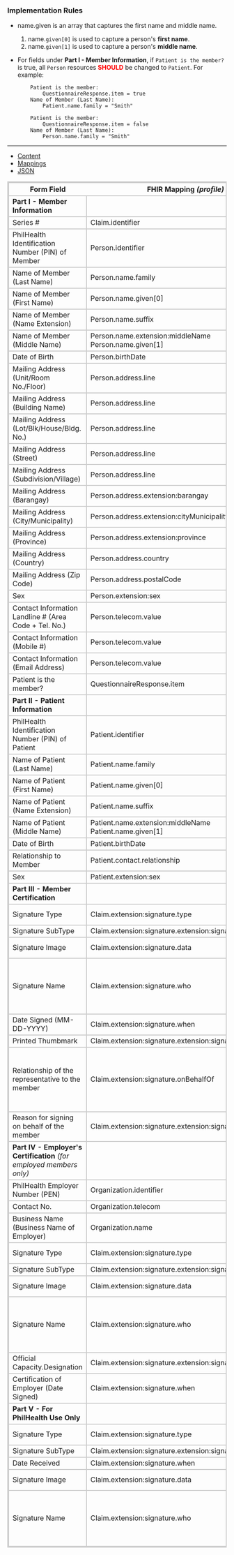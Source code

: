### Implementation Rules

* name.given is an array that captures the first name and middle name.
    1. name.`given[0]` is used to capture a person's **first name**.
    1. name.`given[1]` is used to capture a person's **middle name**.

* For fields under **Part I - Member Information**, if `Patient is the member?` is true, all `Person` resources <span style="color:red">**SHOULD**</span> be changed to `Patient`. For example:
    
    ```
        Patient is the member:
            QuestionnaireResponse.item = true
        Name of Member (Last Name):
            Patient.name.family = "Smith"
    ```

    ```
        Patient is the member:
            QuestionnaireResponse.item = false
        Name of Member (Last Name):
            Person.name.family = "Smith"
    ```

---


<html><style>table, thead, td{border:2px solid #ccc; border-collapse:collapse}</style>

<ul class="nav nav-tabs">

<li>
    <a href="use-cases-CF1.html">Content</a>
</li>

<li class="active">
    <a href="#">Mappings</a>
</li>

<li>
    <a href="CF1-json.html">JSON</a>
</li>

</ul>

</html>

| <center>Form Field</center> | <center>FHIR Mapping <i>(profile)</i></center> | <center>Data Type <i>(profile)</i></center> | <center>Cardinality</center> | <center>Length</center> | <center>ValueSet</center> |
|:---------|:------------|:---------|:--------:|:-----------:|:--------:|
| **Part I - Member Information** | | | | | |
| Series #| Claim.identifier| Identifier | 0..1 | 15 | --- |
| PhilHealth Identification Number (PIN) of Member | Person.identifier | Identifier([PhilHealthID](StructureDefinition-PhilHealthID.html)) | 0..* | 12 | --- |
| Name of Member (Last Name) | Person.name.family | String | 0..* | 60 | --- |
| Name of Member (First Name) | Person.name.given[0] | String | 0..* | 60 | --- |
| Name of Member (Name Extension) | Person.name.suffix | String | 0..* | 5 | --- |
| Name of Member (Middle Name) | Person.name.extension:middleName  Person.name.given[1]  | String | 0..* | 60 | --- |
| Date of Birth | Person.birthDate | date | 0..1 | 10 | --- |
| Mailing Address (Unit/Room No./Floor) | Person.address.line | String | 0..* | 150 | --- |
| Mailing Address (Building Name) | Person.address.line | String | 0..* | 150 | --- |
| Mailing Address (Lot/Blk/House/Bldg. No.) | Person.address.line | String | 0..* | 150 | --- |
| Mailing Address (Street) | Person.address.line | String | 0..* | 150 | --- |
| Mailing Address (Subdivision/Village) | Person.address.line | String | 0..* | 150 | --- |
| Mailing Address (Barangay) | Person.address.extension:barangay | ~~Coding~~ **String** | 0..* | 150 | [Barangay](ValueSet-BarangayVS.html) |
| Mailing Address (City/Municipality) | Person.address.extension:cityMunicipality | ~~Coding~~ **String** | 0..* | 150 | [City](ValueSet-CityVS.html) |
| Mailing Address (Province) | Person.address.extension:province | ~~Coding~~ **String** | 0..* | 150 | [Province](ValueSet-ProvinceVS.html) |
| Mailing Address (Country) | Person.address.country | ~~Coding~~ **String** | 0..* | 150 | --- |
| Mailing Address (Zip Code) | Person.address.postalCode | Integer | 0..* | 4 | --- |
| Sex | Person.extension:sex | CodeableConcept | 0..1 | 1 | [Sex](ValueSet-SexVS.html) |
| Contact Information Landline # (Area Code + Tel. No.) | Person.telecom.value | ContactPoint | 0..* | 20 | --- |
| Contact Information (Mobile #) | Person.telecom.value | ContactPoint | 0..* | 20 | --- |
| Contact Information (Email Address) | Person.telecom.value | ContactPoint | 0..* | 156 | --- |
| Patient is the member? | QuestionnaireResponse.item | boolean | 0..1 | 1 | --- |
| **Part II - Patient Information** | | | | | |
| PhilHealth Identification Number (PIN) of Patient | Patient.identifier | Identifier([PhilHealthID](StructureDefinition-PhilHealthID.html)) | 0..1 | 12 | --- |
| Name of Patient (Last Name) | Patient.name.family | String | 0..* | 60 | --- |
| Name of Patient (First Name) | Patient.name.given[0] | String | 0..* | 60 | --- |
| Name of Patient (Name Extension) | Patient.name.suffix | String | 0..* | 5 | --- |
| Name of Patient (Middle Name) | Patient.name.extension:middleName  Patient.name.given[1] | String | 0..* | 60 | --- |
| Date of Birth | Patient.birthDate | date | 0..1 | 10 | --- |
| Relationship to Member | Patient.contact.relationship | CodeableConcept | 0..* | --- | [Contact Relationship](ValueSet-ContactRelationshipVS.html) |
| Sex | Patient.extension:sex | CodeableConcept | 0..1 | 1 | [Sex](ValueSet-SexVS.html) |
| **Part III - Member Certification** | | | | | |
| Signature Type | Claim.extension:signature.type | CodeableConcept | --- | --- | [Signature Type](https://hl7.org/fhir/R4/valueset-signature-type.html) |
| Signature SubType | Claim.extension:signature.extension:signatureSubType | CodeableConcept | --- | --- | --- |
| Signature Image | Claim.extension:signature.data | ~~base64Binary~~ **HumanName** | 1..1 | --- | --- |
| Signature Name | Claim.extension:signature.who | ~~Reference(PH_Patient or PH_Organization or PH_Practitioner or PH_PractitionerRole or or RelatedPerson or Device)~~ **Signature** | 0..* | --- | --- |
| Date Signed (MM-DD-YYYY) | Claim.extension:signature.when | ~~instant~~ **date** | 1..1 | --- | --- |
| Printed Thumbmark | Claim.extension:signature.extension:signatureThumbmark | --- | --- | --- | --- |
| Relationship of the representative to the member | Claim.extension:signature.onBehalfOf | ~~Reference(PH_Patient or PH_Organization or PH_Practitioner or PH_PractitionerRole or or RelatedPerson or Device)~~ **CodeableConcept** | 0..* | --- | --- |
| Reason for signing on behalf of the member | Claim.extension:signature.extension:signatureReason | CodeableConcept | 0..1 | --- | --- |
| **Part IV - Employer's Certification** *(for employed members only)* | | | | | |
| PhilHealth Employer Number (PEN) | Organization.identifier | Identifier([OtherID](StructureDefinition-OtherID.html)) | 0..1 | 12 | --- |
| Contact No. | Organization.telecom | ContactPoint | 0..* | --- | --- |
| Business Name (Business Name of Employer) | Organization.name | String | 0..* | 100 | --- |
| Signature Type | Claim.extension:signature.type | CodeableConcept | --- | --- | [Signature Type](https://hl7.org/fhir/R4/valueset-signature-type.html) |
| Signature SubType | Claim.extension:signature.extension:signatureSubType | CodeableConcept | --- | --- | --- |
| Signature Image | Claim.extension:signature.data | ~~base64Binary~~ **HumanName** | 1..1 | --- | --- |
| Signature Name | Claim.extension:signature.who | ~~Reference(PH_Patient or PH_Organization or PH_Practitioner or PH_PractitionerRole or or RelatedPerson or Device)~~ **Signature** | 0..* | --- | --- |
| Official Capacity.Designation | Claim.extension:signature.extension:signaturePosition | ~~CodeableConcept~~ **String** | 0..* | --- | PSOC |
| Certification of Employer (Date Signed) | Claim.extension:signature.when | ~~instant~~ **date** | 1..1 | --- | --- |
| **Part V - For PhilHealth Use Only** | | | | | |
| Signature Type | Claim.extension:signature.type | CodeableConcept | --- | --- | [Signature Type](https://hl7.org/fhir/R4/valueset-signature-type.html) |
| Signature SubType | Claim.extension:signature.extension:signatureSubType | CodeableConcept | --- | --- | --- |
| Date Received | Claim.extension:signature.when | ~~instant~~ **date** | 1..1 | --- | --- |
| Signature Image | Claim.extension:signature.data | ~~base64Binary~~ **HumanName** | 1..1 | --- | --- |
| Signature Name | Claim.extension:signature.who | ~~Reference(PH_Patient or PH_Organization or PH_Practitioner or PH_PractitionerRole or or RelatedPerson or Device)~~ **Signature** | 0..* | --- | --- |
